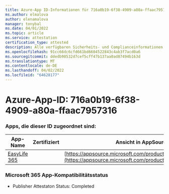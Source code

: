 ```yaml
---
title: Azure-App ID-Informationen für 716a0b19-6f38-4909-a80a-ffaac7957316
ms.author: elmalova
author: elenamalova
manager: tonybal
ms.date: 04/01/2022
ms.topic: article
ms.service: attestation
certification_type: attested
description: Alle verfügbaren Sicherheits- und Complianceinformationen für 716a0b19-6f38-4909-a80a-ffaac7957316.
ms.openlocfilehash: 91cc66dc6cfd661bd6604522843c4ab3f7acd0a6
ms.sourcegitcommit: ddedb98532d7cef5cff47b137aa0ad87494b163d
ms.translationtype: MT
ms.contentlocale: de-DE
ms.lasthandoff: 04/02/2022
ms.locfileid: "64628177"
---
```

# <a name="azure-app-id-716a0b19-6f38-4909-a80a-ffaac7957316"></a>Azure-App-ID: 716a0b19-6f38-4909-a80a-ffaac7957316


### <a name="apps-associated-with-this-id"></a>Apps, die dieser ID zugeordnet sind:
| **App-Name** | **Zertifiziert** | **Ansicht in AppSource** |
|--------------|---------------|-----------------------|
| [EasyLife 365](../forward/WA200003697.md) |  | [https://appsource.microsoft.com/product/office/WA200003697](https://appsource.microsoft.com/product/office/WA200003697) |

### <a name="microsoft-365-app-compliance-status"></a>Microsoft 365 App-Kompatibilitätsstatus
- Publisher Attestaton Status: Completed
